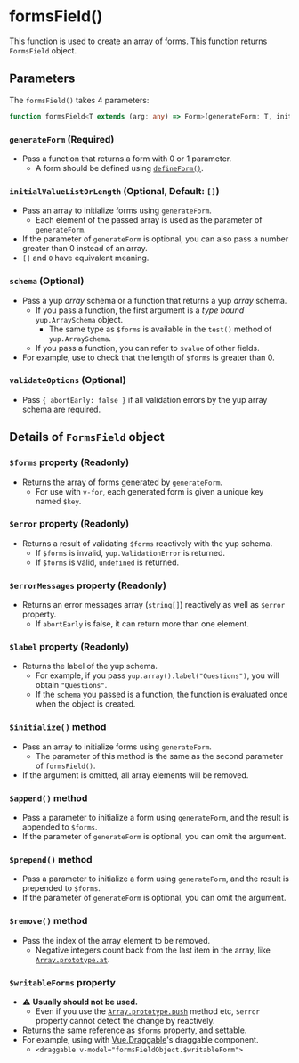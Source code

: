 # formsField()
This function is used to create an array of forms.
This function returns `FormsField` object.

## Parameters
The `formsField()` takes 4 parameters:

```typescript
function formsField<T extends (arg: any) => Form>(generateForm: T, initialValueListOrLength?: (undefined extends FirstParameter<T> ? number : 0) | FirstParameter<T>[], schema?: FormsFieldSchema<ReturnType<T>>, validateOptions?: ValidateOptions): FormsField<T>
```

### `generateForm` (Required)
- Pass a function that returns a form with 0 or 1 parameter.
  - A form should be defined using [`defineForm()`](/api/defineForm).

### `initialValueListOrLength` (Optional, Default: `[]`)
- Pass an array to initialize forms using `generateForm`.
  - Each element of the passed array is used as the parameter of `generateForm`.
- If the parameter of `generateForm` is optional, you can also pass a number greater than 0 instead of an array.
- `[]` and `0` have equivalent meaning.

### `schema` (Optional)
- Pass a yup *array* schema or a function that returns a yup *array* schema.
  - If you pass a function, the first argument is a *type bound* `yup.ArraySchema` object.
    - The same type as `$forms` is available in the `test()` method of `yup.ArraySchema`.
  - If you pass a function, you can refer to `$value` of other fields.
- For example, use to check that the length of `$forms` is greater than 0.

### `validateOptions` (Optional)
- Pass `{ abortEarly: false }` if all validation errors by the yup array schema are required.

## Details of `FormsField` object
### `$forms` property (Readonly)
- Returns the array of forms generated by `generateForm`.
  - For use with `v-for`, each generated form is given a unique key named `$key`.

### `$error` property (Readonly)
- Returns a result of validating `$forms` reactively with the yup schema.
  - If `$forms` is invalid, `yup.ValidationError` is returned.
  - If `$forms` is valid, `undefined` is returned.

### `$errorMessages` property (Readonly)
- Returns an error messages array (`string[]`) reactively as well as `$error` property.
  - If `abortEarly` is false, it can return more than one element.

### `$label` property (Readonly)
- Returns the label of the yup schema.
  - For example, if you pass `yup.array().label("Questions")`, you will obtain `"Questions"`.
  - If the `schema` you passed is a function, the function is evaluated once when the object is created.

### `$initialize()` method
- Pass an array to initialize forms using `generateForm`.
  - The parameter of this method is the same as the second parameter of `formsField()`.
- If the argument is omitted, all array elements will be removed.

### `$append()` method
- Pass a parameter to initialize a form using `generateForm`, and the result is appended to `$forms`.
- If the parameter of `generateForm` is optional, you can omit the argument.

### `$prepend()` method
- Pass a parameter to initialize a form using `generateForm`, and the result is prepended to `$forms`.
- If the parameter of `generateForm` is optional, you can omit the argument.

### `$remove()` method
- Pass the index of the array element to be removed.
  - Negative integers count back from the last item in the array, like [`Array.prototype.at`](https://developer.mozilla.org/en-US/docs/Web/JavaScript/Reference/Global_Objects/Array/at).

### `$writableForms` property
- :warning: **Usually should not be used.**
  - Even if you use the [`Array.prototype.push`](https://developer.mozilla.org/en-US/docs/Web/JavaScript/Reference/Global_Objects/Array/push) method etc, `$error` property cannot detect the change by reactively.
- Returns the same reference as `$forms` property, and settable.
- For example, using with [Vue.Draggable](https://github.com/SortableJS/Vue.Draggable)'s draggable component.
  - `<draggable v-model="formsFieldObject.$writableForm">`
